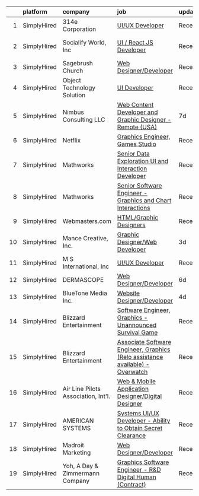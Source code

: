 

|    | platform    | company                             | job                                                                                                                                                                                         | update_time   | location          |
|---:|:------------|:------------------------------------|:--------------------------------------------------------------------------------------------------------------------------------------------------------------------------------------------|:--------------|:------------------|
|  1 | SimplyHired | 314e Corporation                    | [UI/UX Developer](https://www.simplyhired.com/job/dSse4Fcw5_YE2o4jgjKkTsUm4-_-YDGxaIyy2HH0HItuxybt87x7bg?q=graphic+developer)                                                               | Recently      | Remote            |
|  2 | SimplyHired | Socialify World, Inc                | [UI / React JS Developer](https://www.simplyhired.com/job/nVOskS2t1xZHdo0tOWzXYRLJ7IGEpviq625bLsHeHCTCe1gDVA07UA?q=graphic+developer)                                                       | Recently      | San Francisco, CA |
|  3 | SimplyHired | Sagebrush Church                    | [Web Designer/Developer](https://www.simplyhired.com/job/Eu1kD_fSBa-2PGUuwWBfNm98hw7GB3YW0oLlJ5UJm4EfbTjMxgmZrQ?q=graphic+developer)                                                        | Recently      | Albuquerque, NM   |
|  4 | SimplyHired | Object Technology Solution          | [UI Developer](https://www.simplyhired.com/job/6P8IVIvvjumRPZQySlkyamH00E0aYHiSgI8T4vX76iufIX6T0JbWdQ?q=graphic+developer)                                                                  | Recently      | Remote            |
|  5 | SimplyHired | Nimbus Consulting LLC               | [Web Content Developer and Graphic Designer - Remote (USA)](https://www.simplyhired.com/job/VnOBx0YcAwJMVKeodbAUex8ixMQgo2hfurGX_HJr4A9pA9hJmq4csw?q=graphic+developer)                     | 7d            | Columbia, MD      |
|  6 | SimplyHired | Netflix                             | [Graphics Engineer, Games Studio](https://www.simplyhired.com/job/R99sop4w15-z4eNYOl5e1cwgJA1OrxTWdlftBWBNpw8hEG9Vmc1eyw?q=graphic+developer)                                               | Recently      | Los Angeles, CA   |
|  7 | SimplyHired | Mathworks                           | [Senior Data Exploration UI and Interaction Developer](https://www.simplyhired.com/job/e984OYoBXh0fW-5YYesrVHEtLs2jX-zt0EIobGoL769lxj1M8XzSMg?q=graphic+developer)                          | Recently      | Natick, MA        |
|  8 | SimplyHired | Mathworks                           | [Senior Software Engineer - Graphics and Chart Interactions](https://www.simplyhired.com/job/1B4b94xmgKGMLTV8uiVi9GVcwtVP-R9wnLcJ0EpdiJWEeml_b0rVDg?q=graphic+developer)                    | Recently      | Natick, MA        |
|  9 | SimplyHired | Webmasters.com                      | [HTML/Graphic Designers](https://www.simplyhired.com/job/1S2ki1F2e97xk1bn0P3q05lu3BQ0Tpk7KwB7Zii_z8pQmxmAAOWD5g?q=graphic+developer)                                                        | Recently      | Tampa, FL         |
| 10 | SimplyHired | Mance Creative, Inc.                | [Graphic Designer/Web Developer](https://www.simplyhired.com/job/b8KZlReps7QKys1MX3C7QZLRDRok2YX50Vaxw53ZhOO4eNZxYikwtQ?q=graphic+developer)                                                | 3d            | San Diego, CA     |
| 11 | SimplyHired | M S International, Inc              | [UI/UX Developer](https://www.simplyhired.com/job/ACrigi_Ka9FbR2_PbX9LVD-l1lEVsCe757cCopFZI5rIEbBNxpZK2Q?q=graphic+developer)                                                               | Recently      | Orange, CA        |
| 12 | SimplyHired | DERMASCOPE                          | [Web Designer/Developer](https://www.simplyhired.com/job/Lla0ML1f__QrIJW4U1_Ehxaikjbdq3yLfmR49CuQFZpB4Flxwcxx8Q?q=graphic+developer)                                                        | 6d            | Garland, TX       |
| 13 | SimplyHired | BlueTone Media Inc.                 | [Website Designer/Developer](https://www.simplyhired.com/job/B2bQgoHlPA8JI8amW7hR7VAxetUjCEln6sL6j6CjRT708i-Zsf0aMA?q=graphic+developer)                                                    | 4d            | Wilmington, NC    |
| 14 | SimplyHired | Blizzard Entertainment              | [Software Engineer, Graphics - Unannounced Survival Game](https://www.simplyhired.com/job/NUK4mbBCRI5wIENh-DNnNuS2SQlef6skaQhhcWJ6Ry3dJh5-F1ZZSA?q=graphic+developer)                       | Recently      | Irvine, CA        |
| 15 | SimplyHired | Blizzard Entertainment              | [Associate Software Engineer, Graphics (Relo assistance available) - Overwatch](https://www.simplyhired.com/job/JwATJeNSdxmGexly0zyfP4dg5tLfk1izCoBk20ZQiSi490-cxSHmGQ?q=graphic+developer) | Recently      | Irvine, CA        |
| 16 | SimplyHired | Air Line Pilots Association, Int'l. | [Web & Mobile Application Designer/Digital Designer](https://www.simplyhired.com/job/A1OPXRMZmW8eb5JQ2iHQ8h6Db0Phx-JKPKJxSJM_yw3I8rE-UD81aw?q=graphic+developer)                            | Recently      | McLean, VA        |
| 17 | SimplyHired | AMERICAN SYSTEMS                    | [Systems UI/UX Developer - Ability to Obtain Secret Clearance](https://www.simplyhired.com/job/pAetGwlFaox6rAm-gLQHconvI6UeVXEURrXwfarIPPwYO2nR6BkGJA?q=graphic+developer)                  | Recently      | McLean, VA        |
| 18 | SimplyHired | Madroit Marketing                   | [Web Designer/Developer](https://www.simplyhired.com/job/2ECCZKv_yRidqYSoG3u4dtl6EIssDNlefGaCRzsDoIHb3JnxZOP6Lw?q=graphic+developer)                                                        | Recently      | Remote            |
| 19 | SimplyHired | Yoh, A Day & Zimmermann Company     | [Graphics Software Engineer - R&D Digital Human (Contract)](https://www.simplyhired.com/job/C9Rt9milZwS-a1Q3TTZk_B2ZnArXlP1xwB7FdHMOtLhv-DygHgyMpQ?q=graphic+developer)                     | Recently      | Cupertino, CA     |